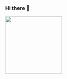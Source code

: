 ### Hi there 👋


<p>
  <img height="180em" src="https://github-readme-stats.vercel.app/api?username=kimyeong96&show_icons=true&hide_border=true&&count_private=true&include_all_commits=true" />
</p>
